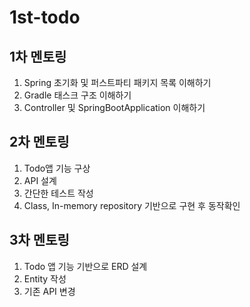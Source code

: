 # 1st-todo


## 1차 멘토링

1. Spring 초기화 및 퍼스트파티 패키지 목록 이해하기
2. Gradle 태스크 구조 이해하기
3. Controller 및 SpringBootApplication 이해하기

## 2차 멘토링

1. Todo앱 기능 구상
2. API 설계
3. 간단한 테스트 작성
4. Class, In-memory repository 기반으로 구현 후 동작확인

## 3차 멘토링

1. Todo 앱 기능 기반으로 ERD 설계
2. Entity 작성
3. 기존 API 변경
